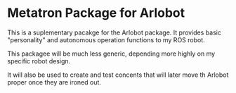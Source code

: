 Metatron Package for Arlobot
===========================

This is a suplementary pacakge for the Arlobot package.
It provides basic "personality" and autonomous operation functions
to my ROS robot.

This packagee will be much less generic, depending more highly
on my specific robot design.

It will also be used to create and test concents that will
later move th Arlobot proper once they are ironed out.

